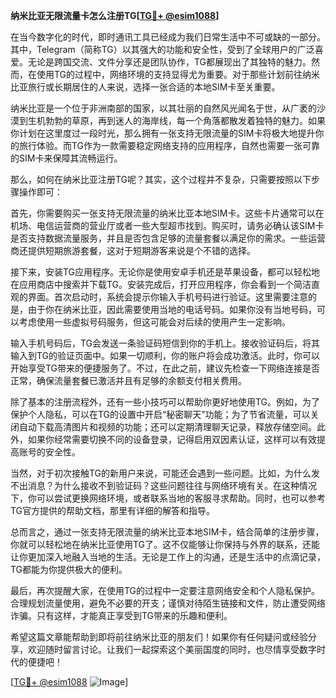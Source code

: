 **纳米比亚无限流量卡怎么注册TG[[TG💪+ @esim1088](https://t.me/s/esim1088)]**

在当今数字化的时代，即时通讯工具已经成为我们日常生活中不可或缺的一部分。其中，Telegram（简称TG）以其强大的功能和安全性，受到了全球用户的广泛喜爱。无论是跨国交流、文件分享还是团队协作，TG都展现出了其独特的魅力。然而，在使用TG的过程中，网络环境的支持显得尤为重要。对于那些计划前往纳米比亚旅行或长期居住的人来说，选择一张合适的本地SIM卡至关重要。

纳米比亚是一个位于非洲南部的国家，以其壮丽的自然风光闻名于世，从广袤的沙漠到生机勃勃的草原，再到迷人的海岸线，每一个角落都散发着独特的魅力。如果你计划在这里度过一段时光，那么拥有一张支持无限流量的SIM卡将极大地提升你的旅行体验。而TG作为一款需要稳定网络支持的应用程序，自然也需要一张可靠的SIM卡来保障其流畅运行。

那么，如何在纳米比亚注册TG呢？其实，这个过程并不复杂，只需要按照以下步骤操作即可：

首先，你需要购买一张支持无限流量的纳米比亚本地SIM卡。这些卡片通常可以在机场、电信运营商的营业厅或者一些大型超市找到。购买时，请务必确认该SIM卡是否支持数据流量服务，并且是否包含足够的流量套餐以满足你的需求。一些运营商还提供短期旅游套餐，这对于短期游客来说是个不错的选择。

接下来，安装TG应用程序。无论你是使用安卓手机还是苹果设备，都可以轻松地在应用商店中搜索并下载TG。安装完成后，打开应用程序，你会看到一个简洁直观的界面。首次启动时，系统会提示你输入手机号码进行验证。这里需要注意的是，由于你在纳米比亚，因此需要使用当地的电话号码。如果你没有当地号码，可以考虑使用一些虚拟号码服务，但这可能会对后续的使用产生一定影响。

输入手机号码后，TG会发送一条验证码短信到你的手机上。接收验证码后，将其输入到TG的验证页面中。如果一切顺利，你的账户将会成功激活。此时，你可以开始享受TG带来的便捷服务了。不过，在此之前，建议先检查一下网络连接是否正常，确保流量套餐已激活并且有足够的余额支付相关费用。

除了基本的注册流程外，还有一些小技巧可以帮助你更好地使用TG。例如，为了保护个人隐私，可以在TG的设置中开启“秘密聊天”功能；为了节省流量，可以关闭自动下载高清图片和视频的功能；还可以定期清理聊天记录，释放存储空间。此外，如果你经常需要切换不同的设备登录，记得启用双因素认证，这样可以有效提高账号的安全性。

当然，对于初次接触TG的新用户来说，可能还会遇到一些问题。比如，为什么发不出消息？为什么接收不到验证码？这些问题往往与网络环境有关。在这种情况下，你可以尝试更换网络环境，或者联系当地的客服寻求帮助。同时，也可以参考TG官方提供的帮助文档，那里有详细的解答和指导。

总而言之，通过一张支持无限流量的纳米比亚本地SIM卡，结合简单的注册步骤，你就可以轻松地在纳米比亚使用TG了。这不仅能够让你保持与外界的联系，还能让你更加深入地融入当地的生活。无论是工作上的沟通，还是生活中的点滴记录，TG都能为你提供极大的便利。

最后，再次提醒大家，在使用TG的过程中一定要注意网络安全和个人隐私保护。合理规划流量使用，避免不必要的开支；谨慎对待陌生链接和文件，防止遭受网络诈骗。只有这样，才能真正享受到TG带来的乐趣和便利。

希望这篇文章能帮助到即将前往纳米比亚的朋友们！如果你有任何疑问或经验分享，欢迎随时留言讨论。让我们一起探索这个美丽国度的同时，也尽情享受数字时代的便捷吧！

[[TG💪+ @esim1088](https://t.me/s/esim1088) ![Image](https://i.postimg.cc/4NQfJmqS/Snipaste-2025-05-13-00-14-12.png)]